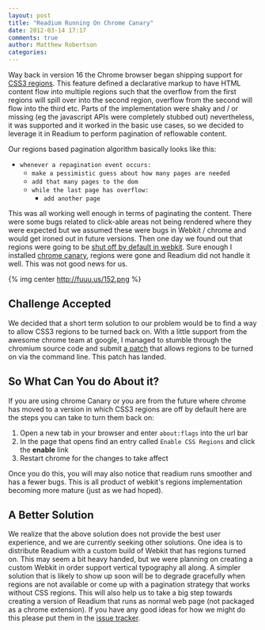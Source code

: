 ```yaml
---
layout: post
title: "Readium Running On Chrome Canary"
date: 2012-03-14 17:17
comments: true
author: Matthew Robertson
categories: 
---
```

Way back in version 16 the Chrome browser began shipping support for [CSS3 regions](http://dev.w3.org/csswg/css3-regions/). This feature defined a declarative markup to have HTML content flow into multiple regions such that the overflow from the first regions will spill over into the second region, overflow from the second will flow into the third etc. Parts of the implementation were shaky and / or missing (eg the javascript APIs were completely stubbed out) nevertheless, it was supported and it worked in the basic use cases, so we decided to leverage it in Readium to perform pagination of reflowable content. 

Our regions based pagination algorithm basically looks like this:

* `whenever a repagination event occurs:`
  * `make a pessimistic guess about how many pages are needed`
  * `add that many pages to the dom`
  * `while the last page has overflow:`
    * `add another page` 

This was all working well enough in terms of paginating the content. There were some bugs related to click-able areas not being rendered where they were expected but we assumed these were bugs in Webkit / chrome and would get ironed out in future versions. Then one day we found out that regions were going to be [shut off by default in webkit](https://bugs.webkit.org/show_bug.cgi?id=78525#c0). Sure enough I installed [chrome canary](http://tools.google.com/dlpage/chromesxs), regions were gone and Readium did not handle it well. This was not good news for us.

{% img center http://fuuu.us/152.png %}

## Challenge Accepted

We decided that a short term solution to our problem would be to find a way to allow CSS3 regions to be turned back on. With a little support from the awesome chrome team at google, I managed to stumble through the chromium source code and submit [a patch](https://chromiumcodereview.appspot.com/9523002/) that allows regions to be turned on via the command line. This patch has landed.

## So What Can You do About it?

If you are using chrome Canary or you are from the future where chrome has moved to a version in which CSS3 regions are off by default here are the steps you can take to turn them back on:

1. Open a new tab in your browser and enter `about:flags` into the url bar
2. In the page that opens find an entry called `Enable CSS Regions` and click the **enable** link
3. Restart chrome for the changes to take affect

Once you do this, you will may also notice that readium runs smoother and has a fewer bugs. This is all product of webkit's regions implementation becoming more mature (just as we had hoped).

## A Better Solution

We realize that the above solution does not provide the best user experience, and we are currently seeking other solutions. One idea is to distribute Readium with a custom build of Webkit that has regions turned on. This may seem a bit heavy handed, but we were planning on creating a custom Webkit in order support vertical typography all along. A simpler solution that is likely to show up soon will be to degrade gracefully when regions are not available or come up with a pagination strategy that works without CSS regions. This will also help us to take a big step towards creating a version of Readium that runs as normal web page (not packaged as a chrome extension). If you have any good ideas for how we might do this please put them in the [issue tracker](https://github.com/readium/readium/issues?sort=created&direction=desc&state=open).
